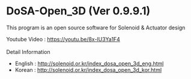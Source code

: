 # DoSA-Open_3D (Ver 0.9.9.1)

This program is an open source software for Solenoid &amp; Actuator design

Youtube Video : https://youtu.be/8x-lU3Ya1F4
<br><br>
Detail Information
 - English : http://solenoid.or.kr/index_dosa_open_3d_eng.html
 - Korean  : http://solenoid.or.kr/index_dosa_open_3d_kor.html
<br><br>
<img src="http://www.solenoid.or.kr/openactuator/DoSA_Open/DoSA-Open_3D.png" border="0" alt="">
